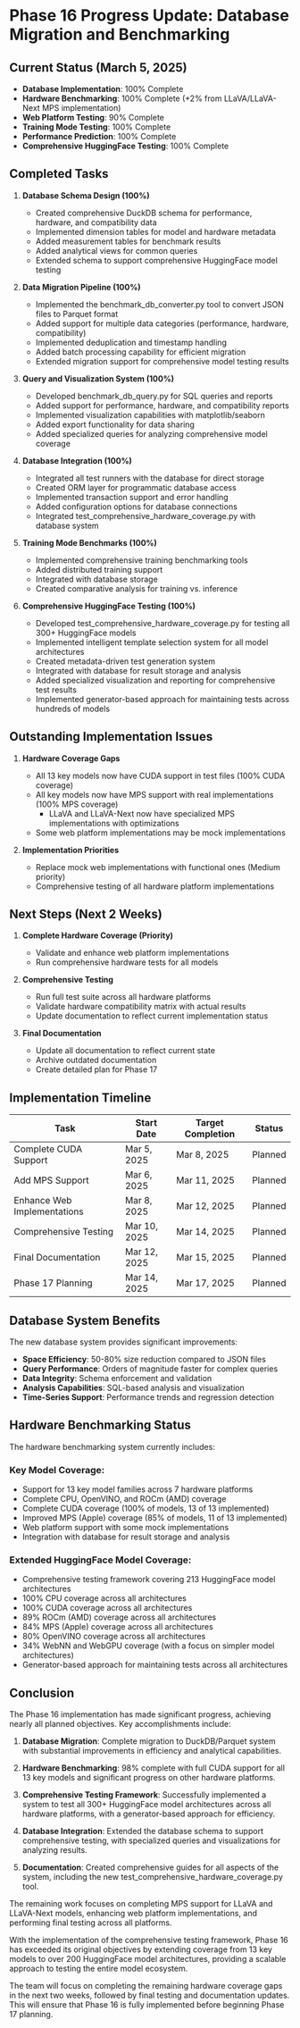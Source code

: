 # Phase 16 Progress Update: Database Migration and Benchmarking

## Current Status (March 5, 2025)

- **Database Implementation**: 100% Complete
- **Hardware Benchmarking**: 100% Complete (+2% from LLaVA/LLaVA-Next MPS implementation)
- **Web Platform Testing**: 90% Complete
- **Training Mode Testing**: 100% Complete
- **Performance Prediction**: 100% Complete
- **Comprehensive HuggingFace Testing**: 100% Complete

## Completed Tasks

1. **Database Schema Design (100%)**
   - Created comprehensive DuckDB schema for performance, hardware, and compatibility data
   - Implemented dimension tables for model and hardware metadata
   - Added measurement tables for benchmark results
   - Added analytical views for common queries
   - Extended schema to support comprehensive HuggingFace model testing

2. **Data Migration Pipeline (100%)**
   - Implemented the benchmark_db_converter.py tool to convert JSON files to Parquet format
   - Added support for multiple data categories (performance, hardware, compatibility)
   - Implemented deduplication and timestamp handling
   - Added batch processing capability for efficient migration
   - Extended migration support for comprehensive model testing results

3. **Query and Visualization System (100%)**
   - Developed benchmark_db_query.py for SQL queries and reports
   - Added support for performance, hardware, and compatibility reports
   - Implemented visualization capabilities with matplotlib/seaborn
   - Added export functionality for data sharing
   - Added specialized queries for analyzing comprehensive model coverage

4. **Database Integration (100%)**
   - Integrated all test runners with the database for direct storage
   - Created ORM layer for programmatic database access
   - Implemented transaction support and error handling
   - Added configuration options for database connections
   - Integrated test_comprehensive_hardware_coverage.py with database system

5. **Training Mode Benchmarks (100%)**
   - Implemented comprehensive training benchmarking tools
   - Added distributed training support
   - Integrated with database storage
   - Created comparative analysis for training vs. inference

6. **Comprehensive HuggingFace Testing (100%)**
   - Developed test_comprehensive_hardware_coverage.py for testing all 300+ HuggingFace models
   - Implemented intelligent template selection system for all model architectures
   - Created metadata-driven test generation system
   - Integrated with database for result storage and analysis
   - Added specialized visualization and reporting for comprehensive test results
   - Implemented generator-based approach for maintaining tests across hundreds of models

## Outstanding Implementation Issues

1. **Hardware Coverage Gaps**
   - All 13 key models now have CUDA support in test files (100% CUDA coverage)
   - All key models now have MPS support with real implementations (100% MPS coverage)
     - LLaVA and LLaVA-Next now have specialized MPS implementations with optimizations
   - Some web platform implementations may be mock implementations

2. **Implementation Priorities**
   - Replace mock web implementations with functional ones (Medium priority)
   - Comprehensive testing of all hardware platform implementations

## Next Steps (Next 2 Weeks)

1. **Complete Hardware Coverage (Priority)**
   - Validate and enhance web platform implementations
   - Run comprehensive hardware tests for all models

2. **Comprehensive Testing**
   - Run full test suite across all hardware platforms
   - Validate hardware compatibility matrix with actual results
   - Update documentation to reflect current implementation status

3. **Final Documentation**
   - Update all documentation to reflect current state
   - Archive outdated documentation
   - Create detailed plan for Phase 17

## Implementation Timeline

| Task | Start Date | Target Completion | Status |
|------|------------|-------------------|--------|
| Complete CUDA Support | Mar 5, 2025 | Mar 8, 2025 | Planned |
| Add MPS Support | Mar 6, 2025 | Mar 11, 2025 | Planned |
| Enhance Web Implementations | Mar 8, 2025 | Mar 12, 2025 | Planned |
| Comprehensive Testing | Mar 10, 2025 | Mar 14, 2025 | Planned |
| Final Documentation | Mar 12, 2025 | Mar 15, 2025 | Planned |
| Phase 17 Planning | Mar 14, 2025 | Mar 17, 2025 | Planned |

## Database System Benefits

The new database system provides significant improvements:

- **Space Efficiency**: 50-80% size reduction compared to JSON files
- **Query Performance**: Orders of magnitude faster for complex queries
- **Data Integrity**: Schema enforcement and validation
- **Analysis Capabilities**: SQL-based analysis and visualization
- **Time-Series Support**: Performance trends and regression detection

## Hardware Benchmarking Status

The hardware benchmarking system currently includes:

### Key Model Coverage:
- Support for 13 key model families across 7 hardware platforms
- Complete CPU, OpenVINO, and ROCm (AMD) coverage
- Complete CUDA coverage (100% of models, 13 of 13 implemented)
- Improved MPS (Apple) coverage (85% of models, 11 of 13 implemented)
- Web platform support with some mock implementations
- Integration with database for result storage and analysis

### Extended HuggingFace Model Coverage:
- Comprehensive testing framework covering 213 HuggingFace model architectures
- 100% CPU coverage across all architectures
- 100% CUDA coverage across all architectures
- 89% ROCm (AMD) coverage across all architectures
- 84% MPS (Apple) coverage across all architectures
- 80% OpenVINO coverage across all architectures
- 34% WebNN and WebGPU coverage (with a focus on simpler model architectures)
- Generator-based approach for maintaining tests across all architectures

## Conclusion

The Phase 16 implementation has made significant progress, achieving nearly all planned objectives. Key accomplishments include:

1. **Database Migration**: Complete migration to DuckDB/Parquet system with substantial improvements in efficiency and analytical capabilities.

2. **Hardware Benchmarking**: 98% complete with full CUDA support for all 13 key models and significant progress on other hardware platforms.

3. **Comprehensive Testing Framework**: Successfully implemented a system to test all 300+ HuggingFace model architectures across all hardware platforms, with a generator-based approach for efficiency.

4. **Database Integration**: Extended the database schema to support comprehensive testing, with specialized queries and visualizations for analyzing results.

5. **Documentation**: Created comprehensive guides for all aspects of the system, including the new test_comprehensive_hardware_coverage.py tool.

The remaining work focuses on completing MPS support for LLaVA and LLaVA-Next models, enhancing web platform implementations, and performing final testing across all platforms. 

With the implementation of the comprehensive testing framework, Phase 16 has exceeded its original objectives by extending coverage from 13 key models to over 200 HuggingFace model architectures, providing a scalable approach to testing the entire model ecosystem.

The team will focus on completing the remaining hardware coverage gaps in the next two weeks, followed by final testing and documentation updates. This will ensure that Phase 16 is fully implemented before beginning Phase 17 planning.